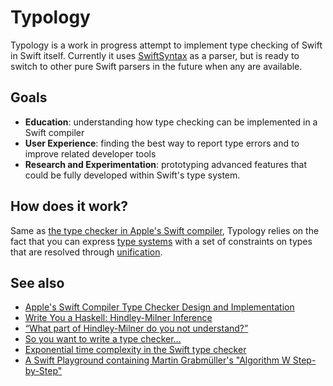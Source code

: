 # Typology

Typology is a work in progress attempt to implement type checking of Swift in Swift itself.
Currently it uses [SwiftSyntax](https://github.com/apple/swift-syntax) as a parser, but is ready
to switch to other pure Swift parsers in the future when any are available.

## Goals

* **Education**: understanding how type checking can be implemented in a Swift
  compiler
* **User Experience**: finding the best way to report type errors and to improve
  related developer tools
* **Research and Experimentation**: prototyping advanced features that could be
  fully developed within Swift's type system.

## How does it work?

Same as [the type checker in Apple's Swift
compiler](https://github.com/apple/swift/blob/master/docs/TypeChecker.rst),
Typology relies on the fact that you can express [type
systems](https://en.m.wikipedia.org/wiki/Hindley–Milner_type_system) with a set of constraints
on types that are resolved through [unification](https://en.wikipedia.org/wiki/Unification_(computer_science)).

## See also

* [Apple's Swift Compiler Type Checker Design and Implementation](https://github.com/apple/swift/blob/master/docs/TypeChecker.rst)
* [Write You a Haskell: Hindley-Milner Inference](http://dev.stephendiehl.com/fun/006_hindley_milner.html)
* [“What part of Hindley-Milner do you not understand?”](https://stackoverflow.com/questions/12532552/what-part-of-hindley-milner-do-you-not-understand)
* [So you want to write a type checker...](http://languagengine.co/blog/so-you-want-to-write-a-type-checker/)
* [Exponential time complexity in the Swift type checker](https://www.cocoawithlove.com/blog/2016/07/12/type-checker-issues.html)
* [A Swift Playground containing Martin Grabmüller's "Algorithm W Step-by-Step"](https://gist.github.com/CodaFi/ca35a0c22fbd96eca505b5df45f2509e)
